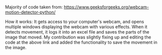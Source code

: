 Majority of code taken from: https://www.geeksforgeeks.org/webcam-motion-detector-python/

How it works: It gets access to your computer's webcam, and opens multiple windows displaying the webcam with various effects. When it detects movement, it logs it into an excel file and saves the parts of the image that moved.
My contribution was slightly fixing up and editing the code at the above link and added the functionality to save the movement in the image.
